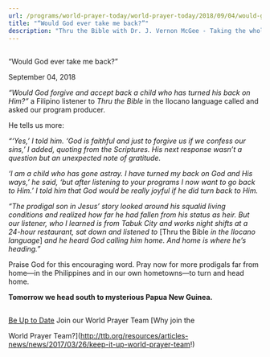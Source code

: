 ```yaml
---
url: /programs/world-prayer-today/world-prayer-today/2018/09/04/would-god-ever-take-me-back
title: "“Would God ever take me back?”"
description: "Thru the Bible with Dr. J. Vernon McGee - Taking the whole Word to the whole world"
---
```







## 
 “Would God ever take me back?”


September 04, 2018




*“Would God forgive and accept back a child who has turned his back on Him?”* a Filipino listener to *Thru the Bible* in the Ilocano language called and asked our program producer. 


He tells us more: 


*“‘Yes,’ I told him. ‘God is faithful and just to forgive us if we confess our sins,’ I added, quoting from the Scriptures. His next response wasn’t a question but an unexpected note of gratitude.*


*‘I am a child who has gone astray. I have turned my back on God and His ways,’ he said, ‘but after listening to your programs I now want to go back to Him.’ I told him that God would be really joyful if he did turn back to Him.* 


*“The prodigal son in Jesus’ story looked around his squalid living conditions and realized how far he had fallen from his status as heir. But our listener, who I learned is from Tabuk City and works night shifts at a 24-hour restaurant, sat down and listened to* [Thru the Bible *in the Ilocano language*] *and he heard God calling him home. And home is where he’s heading.”*


Praise God for this encouraging word. Pray now for more prodigals far from home—in the Philippines and in our own hometowns—to turn and head home. 


**Tomorrow we head south to mysterious Papua New Guinea.**







## 




[Be Up to Date](http://feeds.feedburner.com/WorldPrayerToday "World Prayer Today RSS Feed")
Join our World Prayer Team
[Why join the  

World Prayer Team?](http://ttb.org/resources/articles-news/news/2017/03/26/keep-it-up-world-prayer-team!)





